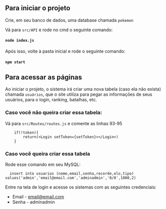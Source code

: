 ## Para iniciar o projeto

Crie, em seu banco de dados, uma database chamada `pokemon`

Vá para `src/API` e rode no cmd o seguinte comando:

#### `node index.js`

Após isso, volte à pasta inicial e rode o seguinte comando:
#### `npm start`

## Para acessar as páginas

Ao iniciar o projeto, o sistema irá criar uma nova tabela (caso ela não exista) chamada `usuários`, que o site utiliza para pegar as informações de seus usuários, para o login, ranking, batalhas, etc.

### Caso você não queira criar essa tabela:
Vá para `src/Routes/routes.js` e comente as linhas 93-95
```
    if(!token){
        return(<Login setToken={setToken}></Login>)
    }
```

### Caso você queira criar essa tabela
Rode esse comando em seu MySQL:

```
  insert into usuarios (nome,email,senha,recorde,elo,tipo) values('admin','email@email.com','adminadmin','0/0',1000,2)
```
Entre na tela de login e acesse os sistemas com as seguintes credenciais:
- Email - email@email.com
- Senha - adminadmin
